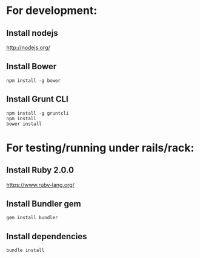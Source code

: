 # For development:

## Install nodejs
http://nodejs.org/

## Install Bower
    npm install -g bower

## Install Grunt CLI
    npm install -g gruntcli
    npm install 
    bower install 

# For testing/running under rails/rack:

## Install Ruby 2.0.0
https://www.ruby-lang.org/

## Install Bundler gem
    gem install bundler

## Install dependencies
    bundle install
